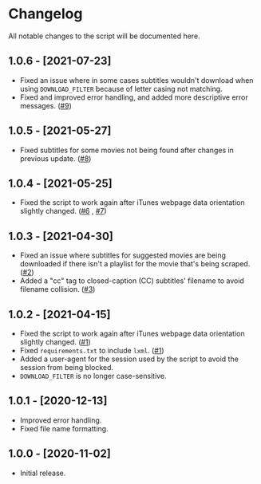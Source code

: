# Changelog
All notable changes to the script will be documented here.

## 1.0.6 - [2021-07-23]
* Fixed an issue where in some cases subtitles wouldn't download when using `DOWNLOAD_FILTER` because of letter casing not matching.
* Fixed and improved error handling, and added more descriptive error messages. ([#9](https://github.com/MichaelYochpaz/iSubRip/issues/9))

## 1.0.5 - [2021-05-27]
* Fixed subtitles for some movies not being found after changes in previous update. ([#8](https://github.com/MichaelYochpaz/iSubRip/issues/8))

## 1.0.4 - [2021-05-25]
* Fixed the script to work again after iTunes webpage data orientation slightly changed. ([#6](https://github.com/MichaelYochpaz/iSubRip/issues/6) , [#7](https://github.com/MichaelYochpaz/iSubRip/issues/7))

## 1.0.3 - [2021-04-30]
* Fixed an issue where subtitles for suggested movies are being downloaded if there isn't a playlist for the movie that's being scraped. ([#2](https://github.com/MichaelYochpaz/iSubRip/issues/2))
* Added a "cc" tag to closed-caption (CC) subtitles' filename to avoid filename collision. ([#3](https://github.com/MichaelYochpaz/iSubRip/issues/3))

## 1.0.2 - [2021-04-15]
* Fixed the script to work again after iTunes webpage data orientation slightly changed. ([#1](https://github.com/MichaelYochpaz/iSubRip/issues/1))
* Fixed `requirements.txt` to include `lxml`. ([#1](https://github.com/MichaelYochpaz/iSubRip/issues/1))
* Added a user-agent for the session used by the script to avoid the session from being blocked.
* `DOWNLOAD_FILTER` is no longer case-sensitive.

## 1.0.1 - [2020-12-13]
* Improved error handling.
* Fixed file name formatting.

## 1.0.0 - [2020-11-02]
* Initial release.

